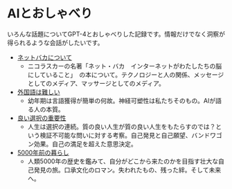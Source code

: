 # AIとおしゃべり

いろんな話題についてGPT-4とおしゃべりした記録です。情報だけでなく洞察が得られるような会話がしたいです。

* [ネットバカについて](https://user-images.githubusercontent.com/529021/226087908-0f429a96-b65a-484e-8e60-ee49ef4684a6.png)
  * ニコラスカーの名著「ネット・バカ　インターネットがわたしたちの脳にしていること」　の本について。テクノロジーと人の関係、メッセージとしてのメディア、マッサージとしてのメディア。
* [外国語は難しい](https://user-images.githubusercontent.com/529021/226095729-b687f9b1-0a26-4422-aca0-d2883858f609.png)
  * 幼年期は言語獲得が簡単の何故。神経可塑性は私たちそのもの。AIが語る人の本質。
* [良い選択の重要性](https://user-images.githubusercontent.com/529021/226162461-5c4f4da7-16e7-4885-85ff-826955a73978.png)
  * 人生は選択の連続。質の良い人生が質の良い人生をもたらすのでは？という検証不可能な問いに対する考察。自己発見と自己願望、バンドワゴン効果。自己の満足を超えた意思決定。
* [5000年前の暮らし](entries/5000年前の暮らし.md)
  * 人類5000年の歴史を鑑みて、自分がどこから来たのかを目指す壮大な自己発見の旅。口承文化のロマン。失われたもの、残った絆。そして未来へ。
